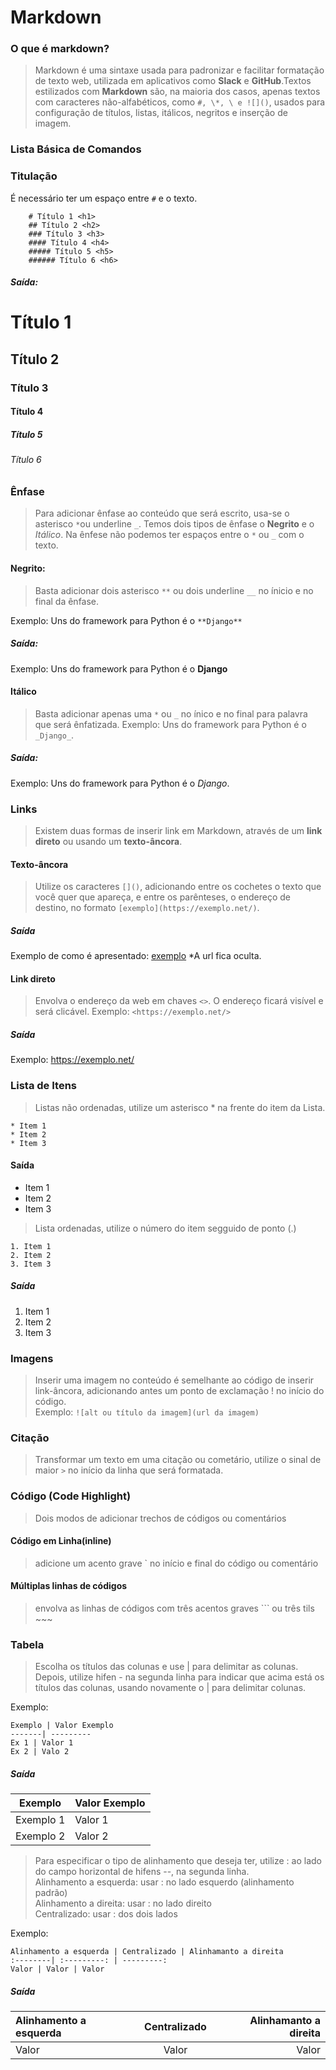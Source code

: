 # Markdown

### O que é markdown?
>Markdown é uma sintaxe usada para padronizar e facilitar formatação de texto web, utilizada em aplicativos como __Slack__ e __GitHub__.Textos estilizados com **Markdown** são, na maioria dos casos, apenas textos com caracteres não-alfabéticos, como `#, \*, \ e ![]()`, usados para configuração de títulos, listas, itálicos, negritos e inserção de imagem.


### Lista Básica de Comandos

### Titulação
É necessário ter um espaço entre `#` e o texto.
~~~ 
    # Título 1 <h1>
    ## Título 2 <h2>
    ### Título 3 <h3>
    #### Título 4 <h4>
    ##### Título 5 <h5>
    ###### Título 6 <h6>
~~~
##### Saída: 

# Título 1
## Título 2
### Título 3
#### Título 4
##### Título 5
###### Título 6

### Ênfase
>Para adicionar ênfase ao conteúdo que será escrito, usa-se o asterisco `*`ou underline `_`. Temos dois tipos de ênfase o **Negrito** e o *Itálico*. Na ênfese não podemos ter espaços entre o `*` ou `_` com o texto.

#### Negrito:
>Basta adicionar dois asterisco `**` ou dois underline `__` no ínicio e no final da ênfase.

Exemplo: Uns do framework para Python é o `**Django**`
##### Saída:
Exemplo: Uns do framework para Python é o **Django**

#### Itálico 
>Basta adicionar apenas uma `*` ou `_` no ínico e no final para palavra que será ênfatizada.
Exemplo: Uns do framework para Python é o `_Django_`.
##### Saída:
Exemplo: Uns do framework para Python é o _Django_.

### Links
>Existem duas formas de inserir link em Markdown, através de um **link direto** ou usando um __texto-âncora__.
#### Texto-âncora
>Utilize os caracteres `[]()`, adicionando entre os cochetes o texto que você quer que apareça, e entre os parênteses, o endereço de destino, no formato `[exemplo](https://exemplo.net/)`.
##### Saída
Exemplo de como é apresentado: [exemplo](https://exemplo.net/) \*A url fica oculta.

#### Link direto
>Envolva o endereço da web em chaves `<>`. O endereço ficará visível e será clicável.
Exemplo: `<https://exemplo.net/>`
##### Saída
Exemplo: <https://exemplo.net/>

### Lista de Itens
> Listas não ordenadas, utilize um asterisco \* na frente do item da Lista.
~~~
* Item 1
* Item 2
* Item 3
~~~
#### Saída
* Item 1
* Item 2
* Item 3
> Lista ordenadas, utilize o número do item segguido de ponto \(.)
~~~
1. Item 1
2. Item 2
3. Item 3
~~~
##### Saída
1. Item 1
2. Item 2
3. Item 3 

### Imagens
> Inserir uma imagem no conteúdo é semelhante ao código de inserir link-âncora, adicionando antes um ponto de exclamação \! no início do código.  
> Exemplo: `![alt ou título da imagem](url da imagem)`

### Citação 
> Transformar um texto em uma citação ou cometário, utilize o sinal de  maior `>`  no início da linha que será formatada. 

### Código (Code Highlight)
> Dois modos de adicionar trechos de códigos ou comentários
#### Código em Linha(inline)
> adicione um acento grave \` no início e final do código ou comentário
#### Múltiplas linhas de códigos
> envolva as linhas de códigos com três  acentos graves \``` ou três tils ~~~

### Tabela
> Escolha os títulos das colunas e use | para delimitar as colunas. Depois, utilize hifen - na segunda linha para indicar que acima está os títulos das colunas, usando novamente o | para delimitar colunas.

Exemplo:
~~~
Exemplo | Valor Exemplo
-------| ---------
Ex 1 | Valor 1
Ex 2 | Valo 2
~~~
##### Saída

Exemplo | Valor Exemplo
------- | -------------
Exemplo 1 | Valor 1
Exemplo 2 | Valor 2

> Para especificar o tipo de alinhamento que deseja ter, utilize : ao lado do campo horizontal de hifens --, na segunda linha.\
> Alinhamento a esquerda: usar : no lado esquerdo (alinhamento padrão)\
> Alinhamento a direita: usar : no lado direito \
> Centralizado: usar : dos dois lados

Exemplo:
~~~
Alinhamento a esquerda | Centralizado | Alinhamanto a direita
:--------| :---------: | ---------:
Valor | Valor | Valor
~~~
##### Saída
Alinhamento a esquerda | Centralizado | Alinhamanto a direita
:--------| :---------: | ---------:
Valor | Valor | Valor


